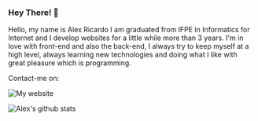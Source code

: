 ### Hey There! 👋

Hello, my name is Alex Ricardo I am graduated from IFPE in Informatics for Internet and I develop websites for a little while more than 3 years. I'm in love with
front-end and also the back-end, I always try to keep myself at a high level, always learning new technologies and doing what I like with great pleasure which is programming.

Contact-me on:  

![My website](https://i.ibb.co/RTpqvwx/QRCode-criar-1.png)

![Alex's github stats](https://github-readme-stats.vercel.app/api?username=csalex123&show_icons=true&theme=radical)





